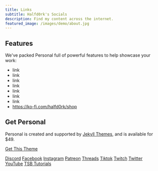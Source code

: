 ```yaml
---
title: Links
subtitle: Halfd0rk's Socials
description: Find my content across the internet.
featured_image: /images/demo/about.jpg
---
```


## Features

We've packed Personal full of powerful features to help showcase your work:

* link
* link
* link
* link
* link
* link
* link
* https://ko-fi.com/halfd0rk/shop

## Get Personal

Personal is created and supported by [Jekyll Themes](https://jekyllthemes.io), and is available for $49.

<a href="https://jekyllthemes.io/theme/personal-website-jekyll-theme" class="button button--large">Get This Theme</a>

<a href="https://twitter.com/halfd0rk" class="button button--discord">Discord</a>
<a href="https://twitter.com/halfd0rk" class="button button--facebook">Facebook</a>
<a href="https://twitter.com/halfd0rk" class="button button--instagram">Instagram</a>
<a href="https://twitter.com/halfd0rk" class="button button--patreon">Patreon</a>
<a href="https://twitter.com/halfd0rk" class="button button--threads">Threads</a>
<a href="https://twitter.com/halfd0rk" class="button button--tiktok">Tiktok</a>
<a href="https://www.twitch.tv/halfd0rk" class="button button--twitch">Twitch</a>
<a href="https://twitter.com/halfd0rk" class="button button--twitter">Twitter</a>
<a href="https://twitter.com/halfd0rk" class="button button--youtube">YouTube</a>
<a href="https://twitter.com/halfd0rk" class="button button--facebook">TSB Tutorials</a>